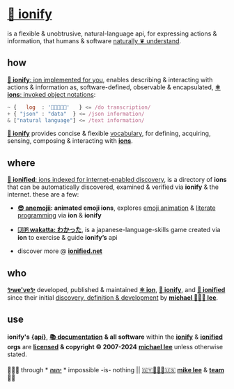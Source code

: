 # [🧬 ionify](https://ionify.net/)

is a flexible & unobtrusive, natural-language api, for expressing actions &
information, that humans & software [naturally ❦ understand](VISION.md#vision).

## how

[**🧬 ionify**: ion implemented for you][why], enables describing & interacting
with actions & information as, software-defined, observable & encapsulated,
[**⚛︎ ions**: invoked object notations][⚛️]:

```javascript
~ {   log  : '👋🏾👨🏾‍💻'   } <= /do transcription/
+ { "json" : "data"  } <= /json information/
& ["natural language"] <= /text information/
```

[**🧬 ionify**][why] provides concise & flexible
[vocabulary](https://talk.ionify.net/),
for defining, acquiring, sensing, composing & interacting with [**ions**][⚛️].

## where

[**🎁 ionified**: ions indexed for internet-enabled discovery][🎁],
is a directory of **ions** that can be automatically discovered, examined &
verified via **ionify** & the internet. these are a few:

+ **[😎 anemojii](https://anemojii.iskitz.net/): animated emoji ions**,
  explores
  [emoji animation](https://glitch.com/edit/#!/anemojii?path=emoji.js%3A1%3A0) &
  [literate programming](https://glitch.com/edit/#!/anemojii?path=index.re.js%3A1%3A0)
  via **ion** & **ionify**

+ **[🇯🇵 wakatta: わかった](https://wakatta.iskitz.net/)**,
  is a japanese-language-skills game created via **ion** to
  exercise & guide **ionify’s** api

+ discover more @ [**ionified.net**][🎁]

## who

[**✨we've✨**](https://team.ionify.net/)
developed, published & maintained [**⚛︎ ion**][⚛️], [**🧬 ionify**][why], and
[**🎁 ionified**][🎁] since their initial
[discovery, definition & development](https://origin.ionify.net/)
by [**michael 👨🏾‍💻 lee**][🇬🇾👨🏾‍💻🇺🇸].

## use

**ionify's**
[**{api}**][🧬], [**📚 documentation**][📚] **& all software** within the
[**ionify**](https://github.com/ionify/) &
[**ionified**](https://github.com/ionified/)
**orgs** are
[**licensed**][🙇🏾‍♂️ יהוה 🤲🏾]
**& copyright &copy; 2007-2024** [**michael lee**][🇬🇾👨🏾‍💻🇺🇸] unless otherwise stated.

####

🙇🏾‍♂️ through * [**יהוה**][🙇🏾‍♂️ יהוה 🤲🏾] * impossible -is- nothing ||
[🇬🇾👨🏾‍💻🇺🇸](https://en.wikipedia.org/wiki/Guyana)
[**mike lee**][🇬🇾👨🏾‍💻🇺🇸] &
[**team**](https://team.ionify.net/)
🤲🏾

[🙇🏾‍♂️ יהוה 🤲🏾]: https://deal.ionify.net/
[🇬🇾👨🏾‍💻🇺🇸]: https://mike.ionify.net/
[why]:  https://why.ionify.net/
[📚]:   https://github.com/ionify/about
[⚛️]:   ./ions/ion.md#ion
[🧬]:   https://github.com/ionify/ionify
[🎁]:   https://ionified.net/

